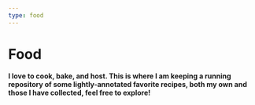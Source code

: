 ```yaml
---
type: food
---
```

# Food
#### I love to cook, bake, and host. This is where I am keeping a running repository of some lightly-annotated favorite recipes, both my own and those I have collected, feel free to explore!
